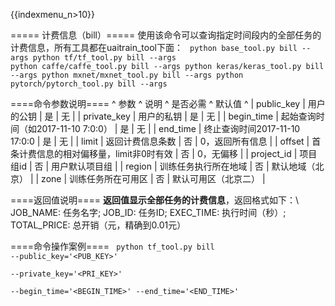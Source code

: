{{indexmenu_n>10}}



===== 计费信息（bill）=====
使用该命令可以查询指定时间段内的全部任务的计费信息，所有工具都在uaitrain\_tool下面：
<code>
python base_tool.py bill --args
python tf/tf_tool.py bill --args
python caffe/caffe_tool.py bill --args
python keras/keras_tool.py bill --args
python mxnet/mxnet_tool.py bill --args
python pytorch/pytorch_tool.py bill --args
</code>

====命令参数说明====
^ 参数            ^  说明                        ^  是否必需  ^  默认值         ^
| public\_key   | 用户的公钥                      | 是      | 无           |
| private\_key  | 用户的私钥                      | 是      | 无           |
| begin\_time   | 起始查询时间（如2017-11-10 7:0:0）  | 是  | 无         |
| end\_time     | 终止查询时间2017-11-10 17:0:0    | 是      | 无            |
| limit		| 返回计费信息条数		  | 否  | 0，返回所有信息 |
| offset 	| 首条计费信息的相对偏移量，limit非0时有效         | 否 | 0，无偏移 |
| project\_id   | 项目组id                      | 否      | 用户默认项目组     |
| region        | 训练任务执行所在地域                 | 否      | 默认地域（北京）    |
| zone          | 训练任务所在可用区                  | 否      | 默认可用区（北京二）  |


====返回值说明====
**返回值显示全部任务的计费信息**，返回格式如下：\\
JOB\_NAME: 任务名字; JOB\_ID: 任务ID; EXEC\_TIME: 执行时间（秒）; TOTAL\_PRICE: 总开销（元，精确到0.01元）

====命令操作案例====
<code>
python tf_tool.py bill --public_key='<PUB_KEY>' \
    --private_key='<PRI_KEY>' \
    --begin_time='<BEGIN_TIME>'
    --end_time='<END_TIME>'
</code>